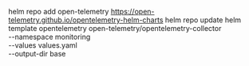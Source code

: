 helm repo add open-telemetry https://open-telemetry.github.io/opentelemetry-helm-charts
helm repo update
helm template opentelemetry open-telemetry/opentelemetry-collector \
  --namespace monitoring \
  --values values.yaml \
  --output-dir base
